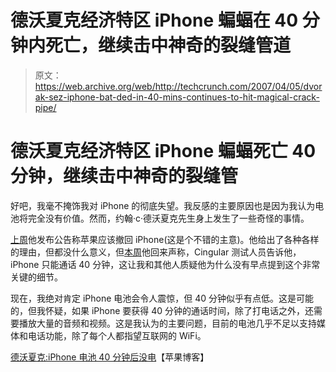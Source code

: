 # 德沃夏克经济特区 iPhone 蝙蝠在 40 分钟内死亡，继续击中神奇的裂缝管道 

> 原文：<https://web.archive.org/web/http://techcrunch.com/2007/04/05/dvorak-sez-iphone-bat-ded-in-40-mins-continues-to-hit-magical-crack-pipe/>

# 德沃夏克经济特区 iPhone 蝙蝠死亡 40 分钟，继续击中神奇的裂缝管

好吧，我毫不掩饰我对 iPhone 的彻底失望。我反感的主要原因也是因为我认为电池将完全没有价值。然而，约翰·c·德沃夏克先生身上发生了一些奇怪的事情。

[上周](https://web.archive.org/web/20201127004134/http://crunchgear.com/2007/03/29/dvorak-hits-magical-crack-pipe-says-apple-should-pull-iphone/)他发布公告称苹果应该撤回 iPhone(这是个不错的主意)。他给出了各种各样的理由，但都没什么意义，但[本周](https://web.archive.org/web/20201127004134/http://www.twit.tv/93)他回来声称，Cingular 测试人员告诉他，iPhone 只能通话 40 分钟，这让我和其他人质疑他为什么没有早点提到这个非常关键的细节。

现在，我绝对肯定 iPhone 电池会令人震惊，但 40 分钟似乎有点低。这是可能的，但我怀疑，如果 iPhone 要获得 40 分钟的通话时间，除了打电话之外，还需要播放大量的音频和视频。这是我认为的主要问题，目前的电池几乎不足以支持媒体和电话功能，除了每个人都指望互联网的 WiFi。

[德沃夏克:iPhone 电池 40 分钟后没电](https://web.archive.org/web/20201127004134/http://theappleblog.com/2007/04/04/dvorak-iphone-battery-dead-after-40-minutes/)【苹果博客】